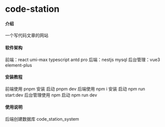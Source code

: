 # code-station

#### 介绍
一个写代码文章的网站

#### 软件架构
前端：react umi-max typescript antd pro
后端：nestjs mysql
后台管理：vue3 element-plus


#### 安装教程

前端使用 pnpm 安装 
启动  pnpm dev
后端使用 npm i 安装 
启动 npm run start:dev
后台管理使用 npm
启动 npm run dev

#### 使用说明

后端创建数据库 code_station_system